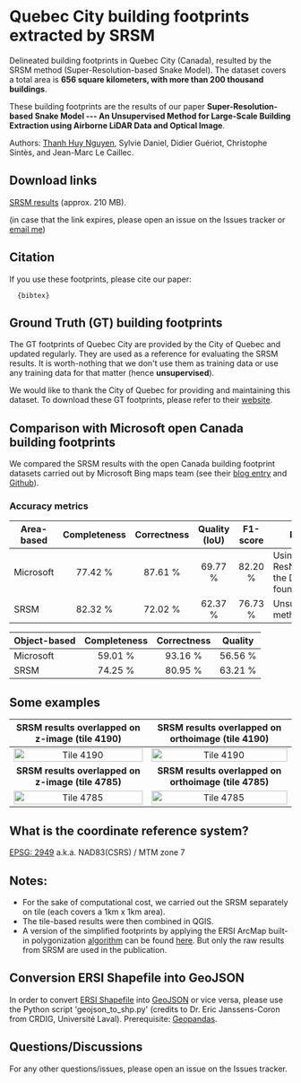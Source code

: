 # Quebec City building footprints extracted by SRSM 
Delineated building footprints in Quebec City (Canada), resulted by the SRSM method (Super-Resolution-based Snake Model). The dataset covers a total area is **656 square kilometers, with more than 200 thousand buildings**.

These building footprints are the results of our paper **Super-Resolution-based Snake Model --- An Unsupervised Method for Large-Scale Building Extraction using Airborne LiDAR Data and Optical Image**.

Authors: [Thanh Huy Nguyen](mailto:nthuy190991@gmail.com), Sylvie Daniel, Didier Guériot, Christophe Sintès, and Jean-Marc Le Caillec.

## Download links
[SRSM results](https://ulavaldti-my.sharepoint.com/:u:/g/personal/thngu52_ulaval_ca/EcsaXqiItQFAqF9HxTBc7fQB0bBIndcbUuF3oPzHFFUa0A?e=m4UCCf) (approx. 210 MB).

(in case that the link expires, please open an issue on the Issues tracker or [email me](mailto:nthuy190991@gmail.com))


## Citation
If you use these footprints, please cite our paper:
```
  {bibtex}
```


## Ground Truth (GT) building footprints
The GT footprints of Quebec City are provided by the City of Quebec and updated regularly.
They are used as a reference for evaluating the SRSM results. It is worth-nothing that we don't use them as training data  or use any training data for that matter (hence **unsupervised**).

We would like to thank the City of Quebec for providing and maintaining this dataset.
To download these GT footprints, please refer to their [website](https://www.donneesquebec.ca/recherche/fr/dataset/empreintes-des-batiments).


## Comparison with Microsoft open Canada building footprints
We compared the SRSM results with the open Canada building footprint datasets carried out by Microsoft Bing maps team (see their [blog entry](https://blogs.bing.com/maps/2019-03/microsoft-releases-12-million-canadian-building-footprints-as-open-data) and [Github](https://github.com/microsoft/CanadianBuildingFootprints)). 

### Accuracy metrics
| Area-based | Completeness | Correctness | Quality (IoU) | F1-score | Notes |
| --- | :---: | :---: | :---: | :---: | --- |
| Microsoft | 77.42 % | 87.61 % | 69.77 % | 82.20 % | Using ResNet34 as the DNN foundation |
| SRSM | 82.32 % | 72.02 % | 62.37 % | 76.73 % | Unsupervised method |

| Object-based | Completeness | Correctness | Quality | 
| --- | :---: | :---: | :---: | 
| Microsoft | 59.01 % | 93.16 % | 56.56 % |
| SRSM | 74.25 % | 80.95 % | 63.21 % |


    
## Some examples
SRSM results overlapped on z-image (tile 4190) |  SRSM results overlapped on orthoimage (tile 4190)
:-------------------------:|:-------------------------:
<img src="https://github.com/nthuy190991/SRSM_QuebecCity_building_extraction/blob/master/examples/4190_on_zimg.png" alt="Tile 4190" width="100%" height="20%"/> | <img src="https://github.com/nthuy190991/SRSM_QuebecCity_building_extraction/blob/master/examples/4190_on_opt_img.png" alt="Tile 4190" width="100%" height="20%"/>
**SRSM results overlapped on z-image (tile 4785)** |  **SRSM results overlapped on orthoimage (tile 4785)**
<img src="https://github.com/nthuy190991/SRSM_QuebecCity_building_extraction/blob/master/examples/4785_on_zimg.png" alt="Tile 4785" width="100%" height="20%"/> | <img src="https://github.com/nthuy190991/SRSM_QuebecCity_building_extraction/blob/master/examples/4785_on_opt_img.png" alt="Tile 4785" width="100%" height="20%"/>


## What is the coordinate reference system?
[EPSG: 2949](https://epsg.io/2949) a.k.a. NAD83(CSRS) / MTM zone 7


## Notes:
- For the sake of computational cost, we carried out the SRSM separately on tile (each covers a 1km x 1km area).
- The tile-based results were then combined in QGIS.
- A version of the simplified footprints by applying the ERSI ArcMap built-in polygonization [algorithm](https://arxiv.org/abs/1504.06584) can be found [here](https://ulavaldti-my.sharepoint.com/:u:/g/personal/thngu52_ulaval_ca/EcNbGxwXWOVFuwV4u8wulhQBRc7sRkT7xnsDjHORgWRibA?e=vLmqNP). But only the raw results from SRSM are used in the publication.


## Conversion ERSI Shapefile into GeoJSON
In order to convert [ERSI Shapefile](https://www.esri.com/library/whitepapers/pdfs/shapefile.pdf) into [GeoJSON](https://geojson.org) or vice versa, please use the Python script 'geojson_to_shp.py' (credits to Dr. Eric Janssens-Coron from CRDIG, Université Laval). Prerequisite: [Geopandas](https://geopandas.org).


## Questions/Discussions
For any other questions/issues, please open an issue on the Issues tracker.
